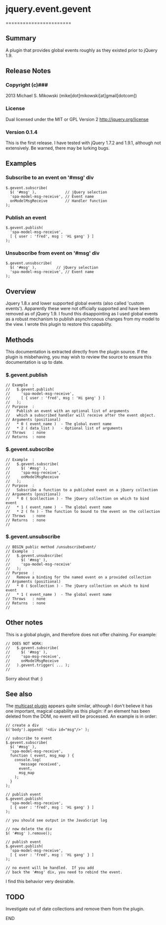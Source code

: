 # jquery.event.gevent #
=======================

## Summary ##
A plugin that provides global events roughly as they existed prior
to jQuery 1.9.

## Release Notes ##

### Copyright (c)###
2013 Michael S. Mikowski (mike[dot]mikowski[at]gmail[dotcom])

### License ###
Dual licensed under the MIT or GPL Version 2
http://jquery.org/license

### Version 0.1.4 ###
This is the first release.
I have tested with jQuery 1.7.2 and 1.9.1, although
not extensively.  Be warned, there may be lurking bugs.


## Examples ##

### Subscribe to an event on '#msg' div ###
    $.gevent.subscribe(
      $( '#msg' ),             // jQuery selection
      'spa-model-msg-receive', // Event name
      onModelMsgReceive        // Handler function
    );


### Publish an event ###
    $.gevent.publish(
      'spa-model-msg-receive',
      [ { user : 'fred', msg : 'Hi gang' } ]
    );

### Unsubscribe from event on '#msg' div ###
    $.gevent.unsubscribe(
      $( '#msg' ),         // jQuery selection
      'spa-model-msg-receive', // Event name
    );

## Overview ##

Jquery 1.8.x and lower supported global events (also called
'custom events'). Apparently these were not officially supported
and have been removed as of jQuery 1.9. I found this disappointing
as I used global events as a robust mechanism to publish asynchronous
changes from my model to the view. I wrote this plugin to restore
this capability.


## Methods ##

This documentation is extracted directly from the plugin source.
If the plugin is misbehaving, you may wish to review the source
to ensure this documentation is up to date.

### $.gevent.publish ###

    // Example  :
    //   $.gevent.publish(
    //     'spa-model-msg-receive',
    //     [ { user : 'fred', msg : 'Hi gang' } ]
    //   );
    // Purpose  :
    //   Publish an event with an optional list of arguments
    //   which a subscribed handler will receive after the event object.
    // Arguments (positional)
    //   * 0 ( event_name )  - The global event name
    //   * 2 ( data_list )   - Optional list of arguments
    // Throws   : none
    // Returns  : none

### $.gevent.subscribe ###

    // Example  :
    //   $.gevent.subscribe(
    //     $( '#msg' ),
    //     'spa-msg-receive',
    //     onModelMsgReceive
    //   );
    // Purpose  :
    //   Subscribe a function to a published event on a jQuery collection
    // Arguments (positional)
    //   * 0 ( $collection ) - The jQuery collection on which to bind event
    //   * 1 ( event_name )  - The global event name
    //   * 2 ( fn ) - The function to bound to the event on the collection
    // Throws   : none
    // Returns  : none
    //

### $.gevent.unsubscribe ###

    // BEGIN public method /unsubscribeEvent/
    // Example  :
    //   $.gevent.unsubscribe(
    //     $( '#msg' ),
    //     'spa-model-msg-receive'
    //   );
    // Purpose  :
    //   Remove a binding for the named event on a provided collection
    // Arguments (positional)
    //   * 0 ( $collection ) - The jQuery collection on which to bind event
    //   * 1 ( event_name )  - The global event name
    // Throws   : none
    // Returns  : none
    //

## Other notes ##

This is a global plugin, and therefore does not offer chaining. For example:

    // DOES NOT WORK:
    //   $.gevent.subscribe(
    //     $( '#msg' ),
    //     'spa-msg-receive',
    //     onModelMsgReceive
    //   ).gevent.trigger( ... );
    //

Sorry about that :)

## See also ##

The [multicast plugin](http://plugins.jquery.com/multicast/) appears
quite similar, although I don't believe it has one important, magical
capability as this plugin: if an element has been deleted from the 
DOM, no event will be processed.  An example is in order:

    // create a div 
    $('body').append( '<div id="msg"/>' );

    // subscribe to event
    $.gevent.subscribe(
      $( '#msg' ),
      'spa-model-msg-receive',
      function ( event, msg_map ) {
        console.log(
          'message received',
          event,
          msg_map
        );
      }
    );

    // publish event
    $.gevent.publish(
      'spa-model-msg-receive',
      [ { user : 'fred', msg : 'Hi gang' } ]
    );

    // you should see output in the JavaScript log

    // now delete the div
    $( '#msg' ).remove();

    // publish event
    $.gevent.publish(
      'spa-model-msg-receive',
      [ { user : 'fred', msg : 'Hi gang' } ]
    );

    // no event will be handled.  If you add
    // back the '#msg' div, you need to rebind the event.

I find this behavior very desirable.


## TODO ##

Investigate out of date collections and remove them from the plugin.

END
